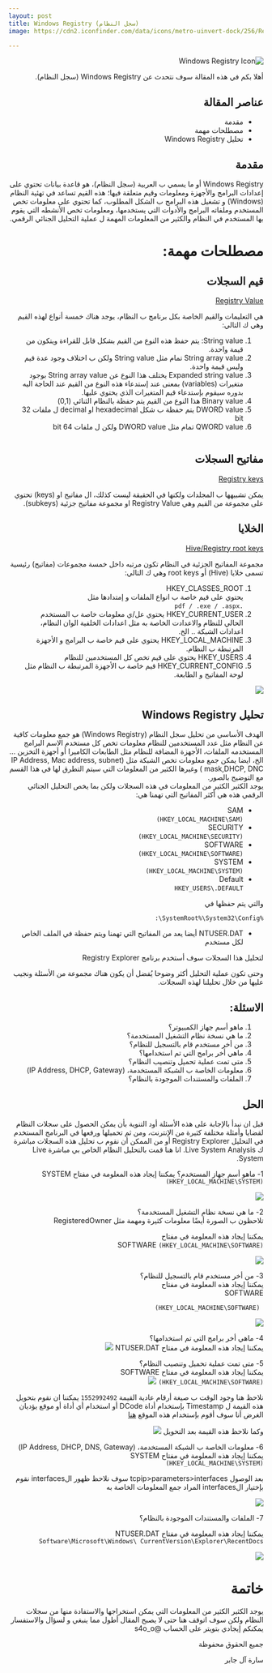 ```yaml
--- 
layout: post
title: Windows Registry (سجل النظام)
image: https://cdn2.iconfinder.com/data/icons/metro-uinvert-dock/256/RegEdit.png

---
```

<div dir="rtl">

<img src="https://cdn2.iconfinder.com/data/icons/metro-uinvert-dock/256/RegEdit.png" alt="Windows Registry Icon" class="w-full mb-4">







أهلا بكم في هذه المقالة سوف نتحدث عن Windows Registry (سجل النظام). 



## عناصر المقالة
- مقدمة 
- مصطلحات مهمة 
- تحليل Windows Registry  




## مقدمة

 Windows Registry  أو ما يسمي ب العربية (سجل النظام)، هو قاعدة بيانات تحتوي على إعدادات البرامج والأجهزة ومعلومات وقيم متعلقة فيها؛ هذه القيم تساعد في تهئية النظام (Windows) و تشغيل هذه البرامج ب الشكل المطلوب، كما تحتوي على معلومات تخص المستخدم وملفاته البرامج والأدوات التي يستخدمها، ومعلومات تخص الأنشطه التي يقوم بها المستخدم في النظام والكثير من المعلومات المهمة ل عملية التحليل الجنائي الرقمي. 


#  مصطلحات مهمة:  

##  قيم السجلات 
  <ins> Registry Value  </ins>


 هي التعليمات والقيم الخاصة بكل برنامج ب النظام، يوجد هناك خمسة أنواع  لهذه القيم وهي ك التالي: 



1.  String value: يتم حفظ هذه النوع من القيم بشكل قابل للقراءة ويتكون من قيمة واحدة. 
2. String array value تمام مثل  String value ولكن ب اختلاف وجود عدة قيم وليس قيمة واحدة.
3. Expanded string value يختلف هذا النوع عن String array value بوجود متغيرات (variables) بمعنى عند إستدعاء هذه النوع من القيم عند الحاجة اليه بدوره سيقوم بإستدعاء قيم المتغيرات الذي يحتوي عليها.
4. Binary value هذا النوع من القيم يتم حفظة بالنظام الثنائي  (0,1) 
5. DWORD value يتم حفظة ب شكل hexadecimal او decimal ل ملفات 32 bit  
6. QWORD value تمام مثل DWORD value ولكن ل ملفات 64 bit 


 ![]()




## مفاتيح السجلات
  <ins> Registry keys </ins>  

يمكن تشبيهها ب المجلدات ولكنها في الحقيقة ليست كذلك، ال مفاتيح او (keys) تحتوي على مجموعة من القيم وهي  Registry Value او مجموعة مفاتيح جزئية (subkeys). 

## الخلايا 

 <ins> Hive/Registry root keys   </ins>
 
 مجموعة المفاتيح الجزئية في النظام تكون مرتبه داخل خمسة مجموعات (مفاتيح) رئيسية تسمى خلايا (Hive) أو root keys  وهي ك التالي: 


1. HKEY_CLASSES_ROOT  
يحتوي على قيم خاصة ب انواع الملفات و إمتدادها مثل  
`.pdf / .exe / .aspx ` 
2. HKEY_CURRENT_USER 
يحتوي عل/ي معلومات خاصة ب المستخدم الحالي للنظام والاعدادت الخاصة به مثل اعدادات الخلفية الوان النظام، اعدادات الشبكة .. الخ. 
3. HKEY_LOCAL_MACHINE  يحتوي على قيم خاصة ب البرامج و الأجهزة المرتبطة ب النظام. 
4. HKEY_USERS يحتوي على قيم تخص كل المستخدمين للنظام 
5. HKEY_CURRENT_CONFIG قيم خاصة ب الأجهزة المرتبطة ب النظام مثل لوحة المفاتيح و الطابعة. 
 
![](https://i.ibb.co/fX6Qrmx/Untitled-Diagram.png)



##  تحليل Windows Registry 
الهدف الأساسي من تحليل سجل النظام (Windows Registry) هو جمع معلومات كافية عن النظام مثل عدد المستخدمين للنظام معلومات تخص كل مستخدم الاسم البرامج المستخدمه الملفات، الأجهزة المضافة للنظام مثل الطابعات الكاميرا أو أجهزة التخزين ... الخ، ايضا يمكن جمع معلومات تخص الشبكة مثل (IP Address, Mac address, subnet mask,DHCP, DNC ) وغيرها الكثير من المعلومات التي سيتم التطرق لها في هذا القسم مع التوضيح بالصور.  
يوجد الكثير الكثير من المعلومات في هذه السجلات ولكن بما يخص التحليل الجنائي الرقمي هذه هي أكثر المفاتيح التي تهمنا هي: 


- SAM  
`(HKEY_LOCAL_MACHINE\SAM)`
- SECURITY  
`(HKEY_LOCAL_MACHINE\SECURITY)`
- SOFTWARE  
`(HKEY_LOCAL_MACHINE\SOFTWARE)`
- SYSTEM  
`(HKEY_LOCAL_MACHINE\SYSTEM)`
- Default   
`HKEY_USERS\.DEFAULT`

والتي يتم حفظها في    

`%SystemRoot%\System32\Config\:`

- NTUSER.DAT 
أيضا يعد من المفاتيح التي  تهمنا ويتم حفظة في الملف الخاص لكل مستخدم 

لتحليل هذا السجلات سوف أستخدم برنامج Registry Explorer


 وحتى تكون عملية التحليل أكثر وضوحا يُفضل أن يكون هناك مجموعة من الأسئلة ونجيب عليها من خلال تحليلنا لهذه السجلات.

## الاسئلة: 
1. ماهو أسم جهاز الكمبيوتر؟ 
2. ما هي نسخة نظام التشغيل المستخدمة؟ 
3.  من أخر مستخدم قام بالتسجيل للنظام؟ 
4.  ماهي أخر برامج التي تم استخدامها؟ 
5. متى تمت عملية تحميل وتنصيب النظام؟ 
6. معلومات الخاصة ب الشبكة المستخدمة، (IP Address, DHCP, Gateway)
7. الملفات والمستندات الموجودة بالنظام؟ 


## الحل 
قبل ان نبدأ بالإجابة على هذه الأسئلة أود التنوية بأن يمكن الحصول على سجلات النظام لقضايا وأمثلة مختلفة كثيرة من الإنترنت، ومن ثم  تحميلها ورفعها في البرنامج المستخدم في التحليل Registry Explorer أو من الممكن أن نقوم ب تحليل هذه السجلات مباشرة ك  Live System Analysis.
انا هنا قمت بالتحليل النظام الخاص بي مباشرة 
Live System. 


1- ماهو أسم جهاز المستخدم؟ 
يمكننا إيجاد هذه المعلومة في مفتاح 
SYSTEM  
`(HKEY_LOCAL_MACHINE\SYSTEM)`

![](https://i.ibb.co/h9Jq2yj/CN.png)

2- ما هي نسخة نظام التشغيل المستخدمة؟  
تلاحظون ب الصورة أيضًا معلومات كثيرة ومهمة مثل 
RegisteredOwner 


يمكننا إيجاد هذه المعلومة في مفتاح    
SOFTWARE
`(HKEY_LOCAL_MACHINE\SOFTWARE)`

![](https://i.ibb.co/GnTTHK7/CV.png)

3-  من أخر مستخدم قام بالتسجيل للنظام؟  
يمكننا إيجاد هذه المعلومة في مفتاح   
SOFTWARE   

` (HKEY_LOCAL_MACHINE\SOFTWARE)`

![](https://i.ibb.co/gjvXjWh/last.png)

4-  ماهي أخر برامج التي تم استخدامها؟   
 يمكننا إيجاد هذه المعلومة في مفتاح 
 NTUSER.DAT 
![](https://i.ibb.co/MMkjrg1/lastvist.png)

5- متى تمت عملية تحميل وتنصيب النظام؟   
يمكننا إيجاد هذه المعلومة في مفتاح 
SOFTWARE   
`(HKEY_LOCAL_MACHINE\SOFTWARE)`
![](https://i.ibb.co/w4mHQjZ/CV.png)

نلاحظ هنا وجود الوقت ب صيغة أرقام عادية القيمة `1552992492` يمكننا ان نقوم بتحويل هذه القيمة ل  Timestamp بإستخدام أداة DCode أو استخدام أي أداة أو موقع يؤديان الغرض أنا سوف أقوم بإستخدام هذه الموقع [هنا](https://www.epochconverter.com/)

وكما نلاحظ هذه القيمة بعد التحويل 
![](https://i.ibb.co/7kBBr5S/Screen-Shot-2020-05-28-at-5-45-22-PM.png)



6- معلومات الخاصة ب الشبكة المستخدمة، (IP Address, DHCP, DNS, Gateway)   
يمكننا إيجاد هذه المعلومة في مفتاح 
SYSTEM  
`(HKEY_LOCAL_MACHINE\SYSTEM)`

بعد الوصول 
tcpip>parameters>interfaces
سوف نلاحظ ظهور الinterfaces نقوم بإختيار الinterfaces المراد جمع المعلومات الخاصة به 

![](https://i.ibb.co/dGGrFLf/network-information.png)


7- الملفات والمستندات الموجودة بالنظام؟ 

يمكننا إيجاد هذه المعلومة في مفتاح 
NTUSER.DAT  
`Software\Microsoft\Windows\
CurrentVersion\Explorer\RecentDocs`

 ![](https://i.ibb.co/fx65Ss4/Screenshot-16.png)


# خاتمة 

يوجد الكثير الكثير من المعلومات التي يمكن استخراجها والاستفادة منها من سجلات النظام ولكن سوف اتوقف هنا حتى لا يصبح المقال أطول مما ينبغي و لسؤال والاستفسار يمكنكم إيجادي بتويتر على الحساب @s4o_o


جميع الحقوق محفوظة 

سارة آل جابر 
</div>

